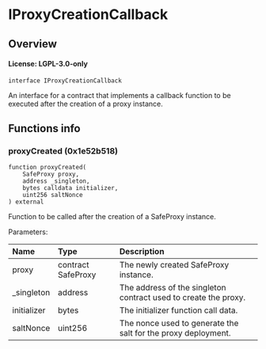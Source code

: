 # IProxyCreationCallback

## Overview

#### License: LGPL-3.0-only

```solidity
interface IProxyCreationCallback
```

An interface for a contract that implements a callback function to be executed after the creation of a proxy instance.
## Functions info

### proxyCreated (0x1e52b518)

```solidity
function proxyCreated(
    SafeProxy proxy,
    address _singleton,
    bytes calldata initializer,
    uint256 saltNonce
) external
```

Function to be called after the creation of a SafeProxy instance.


Parameters:

| Name        | Type               | Description                                                      |
| :---------- | :----------------- | :--------------------------------------------------------------- |
| proxy       | contract SafeProxy | The newly created SafeProxy instance.                            |
| _singleton  | address            | The address of the singleton contract used to create the proxy.  |
| initializer | bytes              | The initializer function call data.                              |
| saltNonce   | uint256            | The nonce used to generate the salt for the proxy deployment.    |
